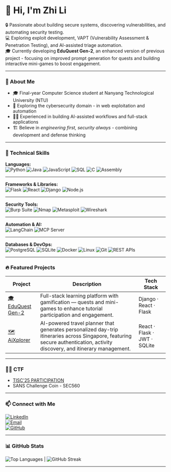 # 👋 Hi, I'm Zhi Li

🔒 Passionate about building secure systems, discovering vulnerabilities, and automating security testing.  
💻 Exploring exploit development, VAPT (Vulnerability Assessment & Penetration Testing), and AI-assisted triage automation.  
🎓 Currently developing **EduQuest Gen-2**, an enhanced version of previous project - focusing on improved prompt generation for quests and building interactive mini-games to boost engagement.

---

### 🧭 About Me
- 🎓 Final-year Computer Science student at Nanyang Technological University (NTU)
- 🧠 Exploring the cybersecurity domain - in web exploitation and automation
- 🧑‍💻 Experienced in building AI-assisted workflows and full-stack applications
- 🏗️ Believe in *engineering first, security always* - combining development and defense thinking

---
### 🧩 Technical Skills

**Languages:**  
![Python](https://img.shields.io/badge/Python-3776AB?style=for-the-badge&logo=python&logoColor=white)
![Java](https://img.shields.io/badge/Java-007396?style=for-the-badge&logo=openjdk&logoColor=white)
![JavaScript](https://img.shields.io/badge/JavaScript-F7DF1E?style=for-the-badge&logo=javascript&logoColor=black)
![SQL](https://img.shields.io/badge/SQL-003B57?style=for-the-badge&logo=postgresql&logoColor=white)
![C](https://img.shields.io/badge/C-00599C?style=for-the-badge&logo=c&logoColor=white)
![Assembly](https://img.shields.io/badge/Assembly-525252?style=for-the-badge&logoColor=white)

---

**Frameworks & Libraries:**  
![Flask](https://img.shields.io/badge/Flask-000000?style=for-the-badge&logo=flask&logoColor=white)
![React](https://img.shields.io/badge/React-20232A?style=for-the-badge&logo=react&logoColor=61DAFB)
![Django](https://img.shields.io/badge/Django-092E20?style=for-the-badge&logo=django&logoColor=white)
![Node.js](https://img.shields.io/badge/Node.js-339933?style=for-the-badge&logo=nodedotjs&logoColor=white)

---

**Security Tools:**  
![Burp Suite](https://img.shields.io/badge/Burp%20Suite-FF6633?style=for-the-badge&logo=burpsuite&logoColor=white)
![Nmap](https://img.shields.io/badge/Nmap-4682B4?style=for-the-badge&logo=nmap&logoColor=white)
![Metasploit](https://img.shields.io/badge/Metasploit-003366?style=for-the-badge&logo=metasploit&logoColor=white)
![Wireshark](https://img.shields.io/badge/Wireshark-1679A7?style=for-the-badge&logo=wireshark&logoColor=white)

---

**Automation & AI:**  
![LangChain](https://img.shields.io/badge/LangChain-121212?style=for-the-badge&logo=chainlink&logoColor=white)
![MCP Server](https://img.shields.io/badge/Model%20Context%20Protocol-0078D4?style=for-the-badge&logo=azuredevops&logoColor=white)

---

**Databases & DevOps:**  
![PostgreSQL](https://img.shields.io/badge/PostgreSQL-336791?style=for-the-badge&logo=postgresql&logoColor=white)
![SQLite](https://img.shields.io/badge/SQLite-003B57?style=for-the-badge&logo=sqlite&logoColor=white)
![Docker](https://img.shields.io/badge/Docker-2496ED?style=for-the-badge&logo=docker&logoColor=white)
![Linux](https://img.shields.io/badge/Linux-FCC624?style=for-the-badge&logo=linux&logoColor=black)
![Git](https://img.shields.io/badge/Git-F05032?style=for-the-badge&logo=git&logoColor=white)
![REST APIs](https://img.shields.io/badge/REST%20API-02569B?style=for-the-badge&logo=fastapi&logoColor=white)

---

### 🔥 Featured Projects
| Project | Description | Tech Stack |
|----------|--------------|------------|
| [🎓 EduQuest Gen-2](https://github.com/ZCHUA040/EduQuest-Frontend-ReactJS) | Full-stack learning platform with gamification — quests and mini-games to enhance tutorial participation and engagement. | Django · React · Flask |
| [🗺️ AiXplorer](https://github.com/ZCHUA040/AI-Explorer) | AI-powered travel planner that generates personalized day-trip itineraries across Singapore, featuring secure authentication, activity discovery, and itinerary management. | React · Flask · JWT · SQLite |

---
### 🧠🏁 CTF
- [TISC'25 PARTICIPATION](https://credsverse.com/credentials/f5bdf1e2-3b16-4d59-913b-4cb2dbee45d4)  
- SANS Challenge Coin - SEC560

---

### 📫 Connect with Me
[![LinkedIn](https://img.shields.io/badge/LinkedIn-Zhi%20Li%20Chua-blue?style=flat-square&logo=linkedin)](https://www.linkedin.com/in/zhi-li-chua/)  
[![Email](https://img.shields.io/badge/Email-zchua040@e.ntu.edu.sg-red?style=flat-square&logo=gmail)](mailto:zchua040@e.ntu.edu.sg)  
[![GitHub](https://img.shields.io/badge/GitHub-zchua040-black?style=flat-square&logo=github)](https://github.com/zchua040)

---

### 📊 GitHub Stats

![Top Languages](https://github-readme-stats.vercel.app/api/top-langs/?username=ZCHUA040&layout=compact&theme=tokyonight&hide_border=true) | ![GitHub Streak](https://streak-stats.demolab.com?user=ZCHUA040&theme=tokyonight&hide_border=true)

---
